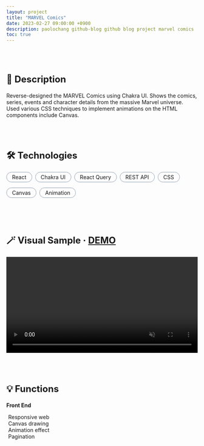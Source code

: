 ```yaml
---
layout: project
title: "MARVEL Comics"
date: 2023-02-27 09:00:00 +0900
description: paolochang github-blog github blog project marvel comics
toc: true
---
```


<style type='text/css'>
[class*="project__content"] {
  margin-top: 80px;
}
[class*="content__title"] {
  display: block;
  margin-bottom: 20px;
  font-size: x-large;
}
[class*="project__technologies"] {
  display: flex;
  flex-direction: row;
  margin: 0;
  padding: 0;
  list-style-type: none;
  flex-wrap: wrap;
}
[class*="technology__item"] {
  margin: 0 8px 14px 0;
  padding: 4px 14px;
  border: 1px solid #8898AA;
  border-radius: 100px;
}
[class*="function__list"] {
  padding: 0;
  list-style-type: none;
}
[class*="function__item"] {
  margin-right: 5px;
  color: #22C55E;
}
[class*="goback"] {
  text-decoration: none !important;
}
</style>

<div class=project__content>
  <h2 class=content__title>📝 Description</h2>
  <div class=project__description>
  Reverse-designed the MARVEL Comics using Chakra UI. Shows the comics, series, events and character details from the massive Marvel universe. Used various CSS techniques to implement animations on the HTML components include Canvas. 
  </div>
</div>

<div class=project__content>
  <h2 class=content__title>🛠️ Technologies</h2>
  <ul class=project__technologies>
    <li class=technology__item>React</li>
    <li class=technology__item>Chakra UI</li>
    <li class=technology__item>React Query</li>
    <li class=technology__item>REST API</li>
    <li class=technology__item>CSS</li>
    <li class=technology__item>Canvas</li>
    <li class=technology__item>Animation</li>
  </ul>
</div>

<div class=project__content>
  <h2 class=content__title>🪄 Visual Sample · 
    <a href='https://hjr6k1.csb.app/' target='_blank'>DEMO</a>
  </h2>
  <video width="100%" autoplay loop muted>
    <source src="/assets/videos/marvelcomics_2023-02-27.mp4" type="video/mp4">
  </video>
</div>

<div class="project__content container-fluid">
  <h2 class=content__title>💡 Functions</h2>
  <div class="row">
    <div class="col-lg-6">
      <strong>Front End</strong>
      <ul class=function__list>
        <li><i class='function__item fas fa-check'></i>Responsive web</li>
        <li><i class='function__item fas fa-check'></i>Canvas drawing</li>
        <li><i class='function__item fas fa-check'></i>Animation effect</li>
        <li><i class='function__item fas fa-check'></i>Pagination</li>
      </ul>
    </div>
  </div>
</div>
